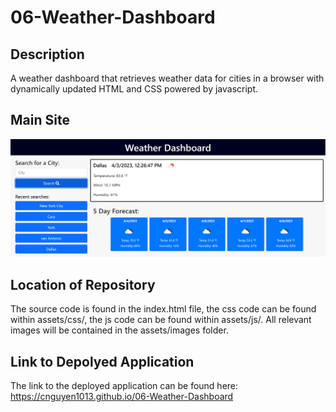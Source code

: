 # 06-Weather-Dashboard

## Description

A weather dashboard that retrieves weather data for cities in a browser with dynamically updated HTML and CSS powered by javascript.  

## Main Site

![Main Site](assets/images/main-site-01.png)

## Location of Repository

The source code is found in the index.html file, the css code can be found within assets/css/, the js code can be found within assets/js/. All relevant images will be contained in the assets/images folder. 

## Link to Depolyed Application

The link to the deployed application can be found here: https://cnguyen1013.github.io/06-Weather-Dashboard